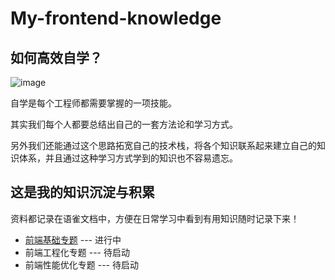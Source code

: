 # My-frontend-knowledge

## 如何高效自学？

![image](https://github.com/user-attachments/assets/6a4d8a29-77af-4414-8b3d-c1f9a10b9bbf)

自学是每个工程师都需要掌握的一项技能。

其实我们每个人都要总结出自己的一套方法论和学习方式。

另外我们还能通过这个思路拓宽自己的技术栈，将各个知识联系起来建立自己的知识体系，并且通过这种学习方式学到的知识也不容易遗忘。

## 这是我的知识沉淀与积累

资料都记录在语雀文档中，方便在日常学习中看到有用知识随时记录下来！

- [前端基础专题](https://www.yuque.com/yuqueyonghu47iqe6/kfuchq) --- 进行中
- 前端工程化专题 --- 待启动 
- 前端性能优化专题 --- 待启动
